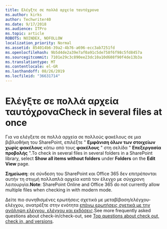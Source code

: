 ```yaml
---
title: Ελέγξτε σε πολλά αρχεία ταυτόχρονα
ms.author: kirks
author: Techwriter40
ms.date: 9/17/2018
ms.audience: ITPro
ms.topic: article
ROBOTS: NOINDEX, NOFOLLOW
localization_priority: Normal
ms.assetid: 854014b6-39a2-4b76-a696-ecc3ab7251fd
ms.openlocfilehash: 9b5d4de2a39e7af0a91c5de758f6f98c5fd8457a
ms.sourcegitcommit: 7101e29c3c890ee23dc10a10d608f90f4de13b3a
ms.translationtype: MT
ms.contentlocale: el-GR
ms.lasthandoff: 08/26/2019
ms.locfileid: "36631714"
---
```

# <a name="check-in-several-files-at-once"></a><span data-ttu-id="85359-102">Ελέγξτε σε πολλά αρχεία ταυτόχρονα</span><span class="sxs-lookup"><span data-stu-id="85359-102">Check in several files at once</span></span>

<span data-ttu-id="85359-103">Για να ελέγξετε σε πολλά αρχεία σε πολλούς φακέλους σε μια βιβλιοθήκη του SharePoint, επιλέξτε " **Εμφάνιση όλων των στοιχείων χωρίς φακέλους** κάτω από τους **φακέλους** " στη σελίδα " **Επεξεργασία προβολής** ".</span><span class="sxs-lookup"><span data-stu-id="85359-103">To check in several files in several folders in a SharePoint library, select **Show all items without folders** under **Folders** on the **Edit View** page.</span></span> 
  
 <span data-ttu-id="85359-104">**Σημείωση**: σε σύνδεση του SharePoint και Office 365 δεν επιτρέπονται αυτήν τη στιγμή πολλαπλά αρχεία κατά τον έλεγχο με σύγχρονη λειτουργία.</span><span class="sxs-lookup"><span data-stu-id="85359-104">**Note**: SharePoint Online and Office 365 do not currently allow multiple files when checking in with modern mode.</span></span> 
  
<span data-ttu-id="85359-105">Δείτε πιο συνηθισμένες ερωτήσεις σχετικά με μεταβίβαση/ελέγχου-ελέγχου, ανατρέξτε στην ενότητα [επάνω ερωτήσεις σχετικά με την ανάληψη ελέγχου, ελέγχου και εκδόσεις](https://go.microsoft.com/fwlink/?linkid=2018786).</span><span class="sxs-lookup"><span data-stu-id="85359-105">See more frequently asked questions about check-in/check-out, see [Top questions about check out, check in, and versions](https://go.microsoft.com/fwlink/?linkid=2018786).</span></span>
  

